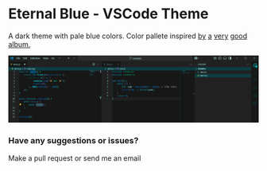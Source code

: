 
# Eternal Blue - VSCode Theme


A dark theme with pale blue colors.
Color pallete inspired [by](https://www.youtube.com/watch?v=EAiksF4bHpg) [a](https://www.youtube.com/watch?v=ots5los164Q) [very](https://www.youtube.com/watch?v=I0WzT0OJ-E0) [good](https://www.youtube.com/watch?v=mY_oDyqRM1A) [album.](https://www.youtube.com/watch?v=3VcTYyuGrgM)

![demo](example\example.png)

### Have any suggestions or issues?
Make a pull request or send me an email

